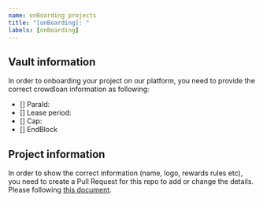 ```yaml
---
name: onBoarding projects
title: "[onBoarding]: "
labels: [onBoarding]
---
```


## Vault information

In order to onboarding your project on our platform, you need to provide the correct crowdloan information as following:

- [] ParaId: <!--This is the para ID of your project on relaychain. Make sure it is the right one. e.g. `2085`-->
- [] Lease period: <!-- check the slot duration of Auction schedule, check it from https://kusama.network/auctions/ and https://polkadot.network/auctions/ -->
- [] Cap: <!-- what's your crowdloan cap balance on relaychain when creating crowdloan? -->
- [] EndBlock <!-- what's your endblock on relaychain when creating crowdloan? -->

## Project information

In order to show the correct information (name, logo, rewards rules etc), you need to create a Pull Request for this repo to add or change the details. Please following [this document](https://docs.parallel.fi/heiko-mainnet/crowdloan-v2-kusama-project-onboarding).
